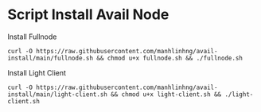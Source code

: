 # Script Install Avail Node

Install Fullnode
```
curl -O https://raw.githubusercontent.com/manhlinhng/avail-install/main/fullnode.sh && chmod u+x fullnode.sh && ./fullnode.sh
```

Install Light Client
```
curl -O https://raw.githubusercontent.com/manhlinhng/avail-install/main/light-client.sh && chmod u+x light-client.sh && ./light-client.sh
```
